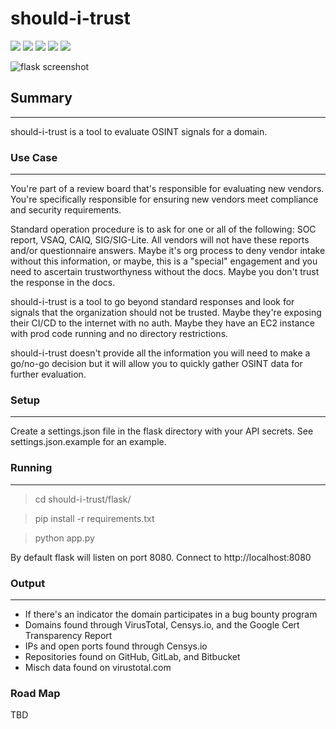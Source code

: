 # should-i-trust
![](https://img.shields.io/github/stars/ericalexanderorg/should-i-trust.svg) 
![](https://img.shields.io/github/forks/ericalexanderorg/should-i-trust.svg) 
![](https://img.shields.io/github/tag/ericalexanderorg/should-i-trust.svg) 
![](https://img.shields.io/github/release/ericalexanderorg/should-i-trust.svg) 
![](https://img.shields.io/github/issues/ericalexanderorg/should-i-trust.svg) 

![flask screenshot](https://github.com/ericalexanderorg/should-i-trust/raw/master/readme-images/flask-screenshot.jpg)

## Summary
-------------
should-i-trust is a tool to evaluate OSINT signals for a domain. 

### Use Case
-------------
You're part of a review board that's responsible for evaluating new vendors. You're specifically responsible for 
ensuring new vendors meet compliance and security requirements. 

Standard operation procedure is to ask for one or all of the following: SOC report, VSAQ, CAIQ, SIG/SIG-Lite. All 
vendors will not have these reports and/or questionnaire answers. Maybe it's org process to deny vendor intake
without this information, or maybe, this is a "special" engagement and you need to ascertain trustworthyness without 
the docs. Maybe you don't trust the response in the docs. 

should-i-trust is a tool to go beyond standard responses and look for signals that the organization should not be
trusted. Maybe they're exposing their CI/CD to the internet with no auth. Maybe they have an EC2 instance with prod
code running and no directory restrictions. 

should-i-trust doesn't provide all the information you will need to make a go/no-go decision but it will allow you
to quickly gather OSINT data for further evaluation. 

### Setup
-------------
Create a settings.json file in the flask directory with your API secrets. See settings.json.example for an example. 

### Running
-------------
> cd should-i-trust/flask/

> pip install -r requirements.txt

> python app.py

By default flask will listen on port 8080. Connect to http://localhost:8080


### Output
-------------
+ If there's an indicator the domain participates in a bug bounty program
+ Domains found through VirusTotal, Censys.io, and the Google Cert Transparency Report
+ IPs and open ports found through Censys.io
+ Repositories found on GitHub, GitLab, and Bitbucket
+ Misch data found on virustotal.com

### Road Map
TBD
